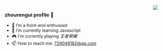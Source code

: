 <img align="right" src="https://github-readme-stats.vercel.app/api?username=zhourengui&show_icons=true&icon_color=CE1D2D&text_color=718096&bg_color=ffffff&hide_title=true" />

### zhourengui profile 👋

- 🔭 I’m a front-end enthusiast
- 🌱 I’m currently learning Javascript
- 🎮 I'm currently playing _王者荣耀_
- 📫 How to reach me: 729049182@qq.com
